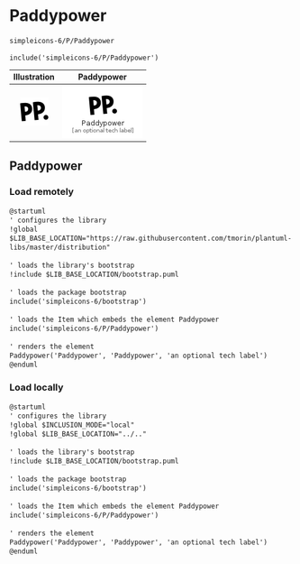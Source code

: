 # Paddypower


```text
simpleicons-6/P/Paddypower
```

```text
include('simpleicons-6/P/Paddypower')
```



| Illustration | Paddypower |
| :---: | :---: |
| ![illustration for Illustration](../../simpleicons-6/P/Paddypower.png) | ![illustration for Paddypower](../../simpleicons-6/P/Paddypower.Local.png) |




## Paddypower

### Load remotely
```plantuml
@startuml
' configures the library
!global $LIB_BASE_LOCATION="https://raw.githubusercontent.com/tmorin/plantuml-libs/master/distribution"

' loads the library's bootstrap
!include $LIB_BASE_LOCATION/bootstrap.puml

' loads the package bootstrap
include('simpleicons-6/bootstrap')

' loads the Item which embeds the element Paddypower
include('simpleicons-6/P/Paddypower')

' renders the element
Paddypower('Paddypower', 'Paddypower', 'an optional tech label')
@enduml
```

### Load locally
```plantuml
@startuml
' configures the library
!global $INCLUSION_MODE="local"
!global $LIB_BASE_LOCATION="../.."

' loads the library's bootstrap
!include $LIB_BASE_LOCATION/bootstrap.puml

' loads the package bootstrap
include('simpleicons-6/bootstrap')

' loads the Item which embeds the element Paddypower
include('simpleicons-6/P/Paddypower')

' renders the element
Paddypower('Paddypower', 'Paddypower', 'an optional tech label')
@enduml
```

